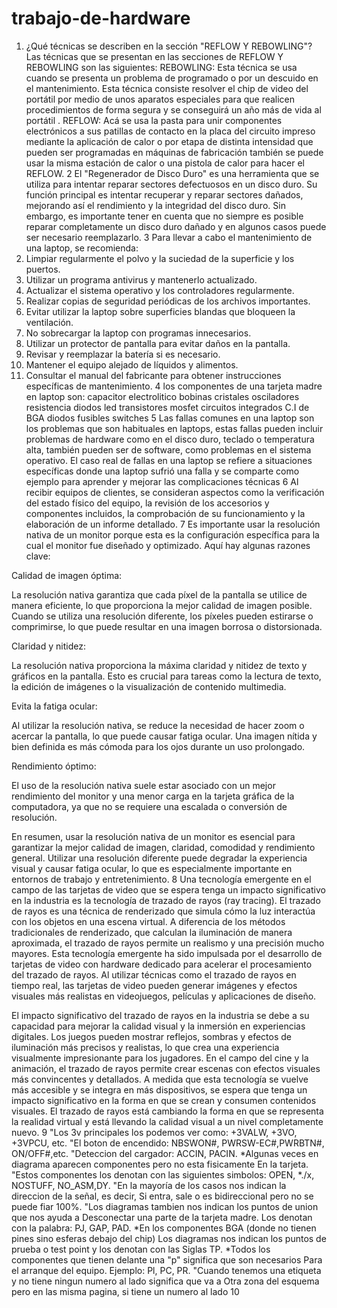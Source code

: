 # trabajo-de-hardware
1. ¿Qué técnicas se describen en la sección "REFLOW Y REBOWLING"?
Las técnicas que se presentan en las secciones de REFLOW Y REBOWLING son las siguientes:
REBOWLING:
Esta técnica se usa cuando se presenta un problema de programado o por un descuido en el 
mantenimiento.
Esta técnica consiste resolver el chip de video del portátil por medio de unos aparatos especiales 
para que realicen procedimientos de forma segura y se conseguirá un año más de vida al portátil .
REFLOW:
Acá se usa la pasta para unir componentes electrónicos a sus patillas de contacto en la placa del 
circuito impreso mediante la aplicación de calor o por etapa de distinta intensidad que pueden ser 
programadas en máquinas de fabricación también se puede usar la misma estación de calor o una 
pistola de calor para hacer el REFLOW.
2
El "Regenerador de Disco Duro" es una herramienta que se utiliza para intentar reparar sectores 
defectuosos en un disco duro. Su función principal es intentar recuperar y reparar sectores 
dañados, mejorando así el rendimiento y la integridad del disco duro. Sin embargo, es importante 
tener en cuenta que no siempre es posible reparar completamente un disco duro dañado y en 
algunos casos puede ser necesario reemplazarlo.
3
Para llevar a cabo el mantenimiento de una laptop, se recomienda:
1. Limpiar regularmente el polvo y la suciedad de la superficie y los puertos.
2. Utilizar un programa antivirus y mantenerlo actualizado.
3. Actualizar el sistema operativo y los controladores regularmente.
4. Realizar copias de seguridad periódicas de los archivos importantes.
5. Evitar utilizar la laptop sobre superficies blandas que bloqueen la ventilación.
6. No sobrecargar la laptop con programas innecesarios.
7. Utilizar un protector de pantalla para evitar daños en la pantalla.
8. Revisar y reemplazar la batería si es necesario.
9. Mantener el equipo alejado de líquidos y alimentos.
10. Consultar el manual del fabricante para obtener instrucciones específicas de mantenimiento.
4
los componentes de una tarjeta madre en laptop son:
capacitor electrolitico
bobinas
cristales osciladores 
resistencia
diodos led
transistores
mosfet
circuitos integrados
C.I de BGA
diodos
fusibles
switches
5
Las fallas comunes en una laptop son los problemas que son habituales en laptops, estas fallas 
pueden incluir problemas de hardware como en el disco duro, teclado o temperatura alta, 
también pueden ser de software, como problemas en el sistema operativo.
El caso real de fallas en una laptop se refiere a situaciones específicas donde una laptop sufrió una 
falla y se comparte como ejemplo para aprender y mejorar las complicaciones técnicas
6
Al recibir equipos de clientes, se consideran aspectos como la verificación del estado físico del 
equipo, la revisión de los accesorios y componentes incluidos, la comprobación de su 
funcionamiento y la elaboración de un informe detallado.
7
Es importante usar la resolución nativa de un monitor porque esta es la configuración específica 
para la cual el monitor fue diseñado y optimizado. Aquí hay algunas razones clave:

Calidad de imagen óptima:

 La resolución nativa garantiza que cada píxel de la pantalla se utilice de 
manera eficiente, lo que proporciona la mejor calidad de imagen posible. Cuando se utiliza una 
resolución diferente, los píxeles pueden estirarse o comprimirse, lo que puede resultar en una 
imagen borrosa o distorsionada.

Claridad y nitidez: 

La resolución nativa proporciona la máxima claridad y nitidez de texto y gráficos 
en la pantalla. Esto es crucial para tareas como la lectura de texto, la edición de imágenes o la 
visualización de contenido multimedia.

Evita la fatiga ocular:

 Al utilizar la resolución nativa, se reduce la necesidad de hacer zoom o 
acercar la pantalla, lo que puede causar fatiga ocular. Una imagen nítida y bien definida es más 
cómoda para los ojos durante un uso prolongado.

Rendimiento óptimo:

 El uso de la resolución nativa suele estar asociado con un mejor rendimiento 
del monitor y una menor carga en la tarjeta gráfica de la computadora, ya que no se requiere una 
escalada o conversión de resolución.

En resumen, usar la resolución nativa de un monitor es esencial para garantizar la mejor calidad de 
imagen, claridad, comodidad y rendimiento general. Utilizar una resolución diferente puede 
degradar la experiencia visual y causar fatiga ocular, lo que es especialmente importante en 
entornos de trabajo y entretenimiento.
8
Una tecnología emergente en el campo de las tarjetas de video que se espera tenga un impacto 
significativo en la industria es la tecnología de trazado de rayos (ray tracing).
El trazado de rayos es una técnica de renderizado que simula cómo la luz interactúa con los 
objetos en una escena virtual. A diferencia de los métodos tradicionales de renderizado, que 
calculan la iluminación de manera aproximada, el trazado de rayos permite un realismo y una 
precisión mucho mayores.
Esta tecnología emergente ha sido impulsada por el desarrollo de tarjetas de video con hardware 
dedicado para acelerar el procesamiento del trazado de rayos. Al utilizar técnicas como el trazado 
de rayos en tiempo real, las tarjetas de video pueden generar imágenes y efectos visuales más 
realistas en videojuegos, películas y aplicaciones de diseño.

El impacto significativo del trazado de rayos en la industria se debe a su capacidad para mejorar la 
calidad visual y la inmersión en experiencias digitales. Los juegos pueden mostrar reflejos, sombras 
y efectos de iluminación más precisos y realistas, lo que crea una experiencia visualmente 
impresionante para los jugadores. En el campo del cine y la animación, el trazado de rayos permite 
crear escenas con efectos visuales más convincentes y detallados.
A medida que esta tecnología se vuelve más accesible y se integra en más dispositivos, se espera 
que tenga un impacto significativo en la forma en que se crean y consumen contenidos visuales. El 
trazado de rayos está cambiando la forma en que se representa la realidad virtual y está llevando 
la calidad visual a un nivel completamente nuevo.
9
"Los 3v principales los podemos ver como: +3VALW, +3VO, +3VPCU, etc.
"El boton de encendido: NBSWON#, PWRSW-EC#,PWRBTN#, ON/OFF#,etc.
"Deteccion del cargador: ACCIN, PACIN.
*Algunas veces en diagrama aparecen componentes pero no esta fisicamente En la tarjeta.
"Estos componentes los denotan con las siguientes simbolos: OPEN, *./x, NOSTUFF, NO_ASM,DY.
"En la mayoría de los casos nos indican la direccion de la señal, es decir, Si entra, sale o es 
bidireccional pero no se puede fiar 100%.
"Los diagramas tambien nos indican los puntos de union que nos ayuda a Desconectar una parte 
de la tarjeta madre. Los denotan con la palabra: PJ, GAP, PAD.
*En los componentes BGA (donde no tienen pines sino esferas debajo del chip) Los diagramas nos 
indican los puntos de prueba o test point y los denotan con las Siglas TP.
*Todos los componentes que tienen delante una "p" significa que son necesarios Para el arranque 
del equipo. Ejemplo: Pl, PC, PR.
"Cuando tenemos una etiqueta y no tiene ningun numero al lado significa que va a Otra zona del 
esquema pero en las misma pagina, si tiene un numero al lado
10
